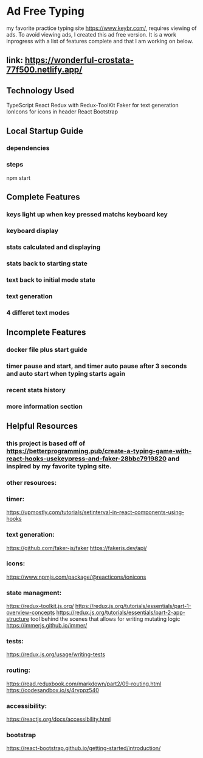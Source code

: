 # Ad Free Typing

my favorite practice typing site https://www.keybr.com/, requires viewing of ads. To avoid viewing ads, I created this ad free version. It is a work inprogress with a list of features complete and that I am working on below.

## link: https://wonderful-crostata-77f500.netlify.app/

## Technology Used

TypeScript
React
Redux with Redux-ToolKit
Faker for text generation
IonIcons for icons in header
React Bootstrap

## Local Startup Guide

### dependencies

### steps

npm start

## Complete Features

### keys light up when key pressed matchs keyboard key

### keyboard display

### stats calculated and displaying

### stats back to starting state

### text back to initial mode state

### text generation

### 4 differet text modes

## Incomplete Features

### docker file plus start guide

### timer pause and start, and timer auto pause after 3 seconds and auto start when typing starts again

### recent stats history

### more information section

## Helpful Resources

### this project is based off of https://betterprogramming.pub/create-a-typing-game-with-react-hooks-usekeypress-and-faker-28bbc7919820 and inspired by my favorite typing site.

### other resources:

### timer:

https://upmostly.com/tutorials/setinterval-in-react-components-using-hooks

### text generation:

https://github.com/faker-js/faker
https://fakerjs.dev/api/

### icons:

https://www.npmjs.com/package/@reacticons/ionicons

### state managment:

https://redux-toolkit.js.org/
https://redux.js.org/tutorials/essentials/part-1-overview-concepts
https://redux.js.org/tutorials/essentials/part-2-app-structure
tool behind the scenes that allows for writing mutating logic https://immerjs.github.io/immer/

### tests:

https://redux.js.org/usage/writing-tests

### routing:

https://read.reduxbook.com/markdown/part2/09-routing.html
https://codesandbox.io/s/4ryppz540

### accessibility:

https://reactjs.org/docs/accessibility.html

### bootstrap

https://react-bootstrap.github.io/getting-started/introduction/

